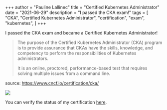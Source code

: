 +++
author = "Pauline Lallinec"
title = "Certified Kubernetes Administrator"
date = "2021-06-29"
description = "I passed the CKA exam!"
tags = [
    "CKA",
    "Certified Kubernetes Administrator",
    "certification",
    "exam",
    "kubernetes",
]
+++

I passed the CKA exam and became a Certified Kubernetes Administrator!

> The purpose of the Certified Kubernetes Administrator (CKA) program is to provide assurance that CKAs have the skills, knowledge, and competency to perform the responsibilities of Kubernetes administrators.
>
> It is an online, proctored, performance-based test that requires solving multiple issues from a command line.

source: https://www.cncf.io/certification/cka/

![](/images/cka.png)

You can verify the status of my certification [here](https://www.credly.com/badges/c69c220f-37f7-427b-ba79-9b6734a8dc58/twitter).
